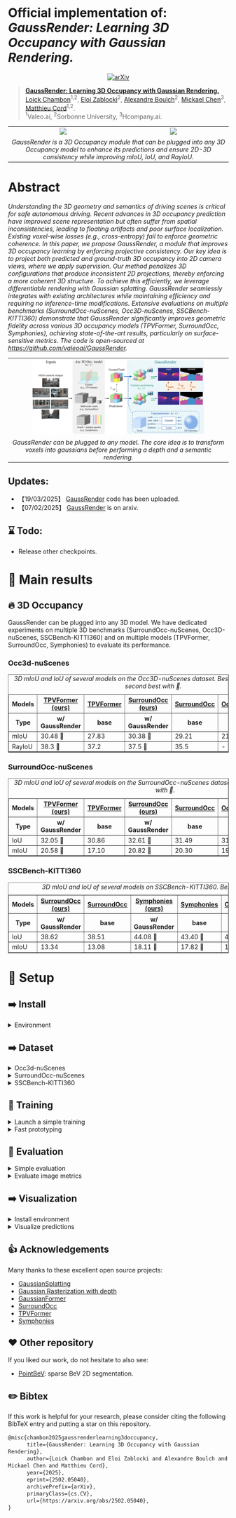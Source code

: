 # Official implementation of: *GaussRender: Learning 3D Occupancy with Gaussian Rendering.* 
<p align="center">
  <a href="https://arxiv.org/abs/2502.05040">
    <img src="https://img.shields.io/badge/arXiv-2502.05040-b31b1b.svg" alt="arXiv">
  </a>
</p>

> [**GaussRender: Learning 3D Occupancy with Gaussian Rendering.**](https://arxiv.org/abs/2502.05040)<br>
> [Loick Chambon](https://loickch.github.io/)<sup>1,2</sup>, [Eloi Zablocki](https://scholar.google.fr/citations?user=dOkbUmEAAAAJ&hl=fr)<sup>2</sup>, [Alexandre Boulch](https://boulch.eu/)<sup>2</sup>, [Mickael Chen](https://sites.google.com/view/mickaelchen/)<sup>3</sup>, [Matthieu Cord](https://cord.isir.upmc.fr/)<sup>1,2</sup>.<br> <sup>1</sup>Valeo.ai, <sup>2</sup>Sorbonne University, <sup>3</sup>Hcompany.ai.

<table>
  <tr>
    <td align="center" width="50%">
      <img src="asset/demo_scene_0003.gif" width="100%">
    </td>
    <td align="center" width="50%">
      <img src="asset/demo_scene_0013.gif" width="100%">
    </td>
  </tr>
  <tr>
    <td colspan="2" align="center">
      <em>GaussRender is a 3D Occupancy module that can be plugged into any 3D Occupancy model to enhance its predictions and ensure 2D-3D consistency while improving mIoU, IoU, and RayIoU.</em>
    </td>
  </tr>
</table>

# Abstract

*Understanding the 3D geometry and semantics of driving scenes is critical for safe autonomous driving. Recent advances in 3D occupancy prediction have improved scene representation but often suffer from spatial inconsistencies, leading to floating artifacts and poor surface localization. Existing voxel-wise losses (e.g., cross-entropy) fail to enforce geometric coherence. In this paper, we propose GaussRender, a module that improves 3D occupancy learning by enforcing projective consistency.  Our key idea is to project both predicted and ground-truth 3D occupancy into 2D camera views, where we apply supervision. Our method penalizes 3D configurations that produce inconsistent 2D projections, thereby enforcing a more coherent 3D structure. To achieve this efficiently, we leverage differentiable rendering with Gaussian splatting. GaussRender seamlessly integrates with existing architectures while maintaining efficiency and requiring no inference-time modifications. Extensive evaluations on multiple benchmarks (SurroundOcc-nuScenes, Occ3D-nuScenes, SSCBench-KITTI360) demonstrate that GaussRender significantly improves geometric fidelity across various 3D occupancy models (TPVFormer, SurroundOcc, Symphonies), achieving state-of-the-art results, particularly on surface-sensitive metrics. The code is open-sourced at https://github.com/valeoai/GaussRender.*


<table>
  <tr>
    <td align="center">
      <img src="asset/pipeline.png" width="80%">
    </td>
  </tr>
  <tr>
    <td align="center">
      <em>GaussRender can be plugged to any model. The core idea is to transform voxels into gaussians before performing a depth and a semantic rendering.</em>
    </td>
  </tr>
</table>

## Updates:
* 【19/03/2025】 [GaussRender](https://arxiv.org/abs/2502.05040) code has been uploaded.
* 【07/02/2025】 [GaussRender](https://arxiv.org/abs/2502.05040) is on arxiv.

## ⌛ Todo:
-  Release other checkpoints.

# 🚀 Main results

## 🔥 3D Occupancy
GaussRender can be plugged into any 3D model. We have dedicated experiments on multiple 3D benchmarks (SurroundOcc-nuScenes, Occ3D-nuScenes, SSCBench-KITTI360) and on multiple models (TPVFormer, SurroundOcc, Symphonies) to evaluate its performance.

### Occ3d-nuScenes

<div align="center">
<table border="1">
  <caption><i>3D mIoU and IoU of several models on the Occ3D-nuScenes dataset. Best result marked with 🥇, second best with 🥈.</i></caption>
    <tr>
        <th>Models</th>
        <th><a href="https://arxiv.org/abs/2502.05040">TPVFormer (ours) </a></th>
        <th><a href="https://arxiv.org/abs/2302.07817">TPVFormer </a></th>
        <th><a href="https://arxiv.org/abs/2502.05040">SurroundOcc (ours) </a></th>
        <th><a href="https://arxiv.org/abs/2303.09551">SurroundOcc </a></th>
        <th><a href="https://arxiv.org/abs/2304.05316">OccFormer</a></th>
        <th><a href="https://arxiv.org/abs/2309.09502">RenderOcc</a></th>
    </tr>
    <tr>
      <th> Type </th>
      <th> w/ GaussRender </th>
      <th> base </th>
      <th> w/ GaussRender </th>
      <th> base </th>
      <th> base </th>
      <th> base </th>
    </tr>
    <tr class="highlight-column">
        <td>mIoU</td>
        <td>30.48 🥇</td>
        <td>27.83</td>
        <td>30.38 🥈</td>
        <td>29.21</td>
        <td>21.93</td>
        <td>26.11</td>
    </tr>
    <tr class="highlight-column">
        <td>RayIoU</td>
        <td>38.3 🥇</td>
        <td>37.2</td>
        <td>37.5 🥈</td>
        <td>35.5</td>
        <td>-</td>
        <td>19.5</td>
    </tr>
</table>
</div>

### SurroundOcc-nuScenes

<div align="center">
<table border="1">
  <caption><i>3D mIoU and IoU of several models on the SurroundOcc-nuScenes dataset. Best marked with 🥇, second with 🥈.</i></caption>
    <tr>
        <th>Models</th>
        <th><a href="https://arxiv.org/abs/2502.05040">TPVFormer (ours) </a></th>
        <th><a href="https://arxiv.org/abs/2302.07817">TPVFormer </a></th>
        <th><a href="https://arxiv.org/abs/2502.05040">SurroundOcc (ours) </a></th>
        <th><a href="https://arxiv.org/abs/2303.09551">SurroundOcc </a></th>
        <th><a href="https://arxiv.org/abs/2304.05316">OccFormer</a></th>
        <th><a href="https://arxiv.org/abs/2412.04384">GaussianFormerv2</a></th>
    </tr>
    <tr>
      <th> Type </th>
      <th> w/ GaussRender </th>
      <th> base </th>
      <th> w/ GaussRender </th>
      <th> base </th>
      <th> base </th>
      <th> base </th>
    </tr>
    <tr class="highlight-column">
        <td>IoU</td>
        <td>32.05 🥈</td>
        <td>30.86</td>
        <td>32.61 🥇</td>
        <td>31.49</td>
        <td>31.39</td>
        <td>30.56</td>
    </tr>
    <tr class="highlight-column">
        <td>mIoU</td>
        <td>20.58 🥈</td>
        <td>17.10</td>
        <td>20.82 🥇</td>
        <td>20.30</td>
        <td>19.03</td>
        <td>20.02</td>
    </tr>
</table>
</div>

### SSCBench-KITTI360

<div align="center">
<table border="1">
  <caption><i>3D mIoU and IoU of several models on SSCBench-KITTI360. Best 🥇, second 🥈.</i></caption>
    <tr>
        <th>Models</th>
        <th><a href="https://arxiv.org/abs/2502.05040">SurroundOcc (ours) </a></th>
        <th><a href="https://arxiv.org/abs/2303.09551">SurroundOcc </a></th>
        <th><a href="https://arxiv.org/abs/2502.05040">Symphonies (ours) </a></th>
        <th><a href="https://arxiv.org/abs/2306.15670">Symphonies </a></th>
        <th><a href="https://arxiv.org/abs/2304.05316">OccFormer</a></th>
        <th><a href="https://arxiv.org/abs/2112.00726">MonoScene</a></th>
    </tr>
    <tr>
      <th> Type </th>
      <th> w/ GaussRender </th>
      <th> base </th>
      <th> w/ GaussRender </th>
      <th> base </th>
      <th> base </th>
      <th> base </th>
    </tr>
    <tr class="highlight-column">
        <td>IoU</td>
        <td>38.62</td>
        <td>38.51</td>
        <td>44.08 🥇</td>
        <td>43.40 🥈</td>
        <td>40.27</td>
        <td>37.87</td>
    </tr>
    <tr class="highlight-column">
        <td>mIoU</td>
        <td>13.34</td>
        <td>13.08</td>
        <td>18.11 🥇</td>
        <td>17.82 🥈</td>
        <td>13.81</td>
        <td>12.31</td>
    </tr>
</table>
</div>

# 🔨 Setup <a name="setup"></a>

## ➡️ Install
<details>
  <summary>Environment</summary>

```
# Create basic env
micromamba create -n gaussrender python=3.8.16 -y -c conda-forge
micromamba activate gaussrender

# Install torch
pip install torch==2.0.0 torchvision==0.15.1 --index-url https://download.pytorch.org/whl/cu118

# Install mmlibs.
pip install -U openmim
mim install mmcv==2.0.1
mim install mmdet==3.0.0
mim install "mmdet3d==1.1.1" 
mim install "mmsegmentation==1.0.0"

# Install other libraries
pip install uv
uv pip install pillow==8.4.0 typing_extensions==4.8.0 torchmetrics==0.9.3 timm==0.9.2
uv pip install spconv-cu118 einops ipykernel
uv pip install protobuf==4.25.3

# Compile extensions
cd extensions/diff-gaussian-rasterization
rm -r build dist
python setup.py build install
cd -
```
</details>

## ➡️ Dataset

<details>
  <summary> Occ3d-nuScenes</summary>

Follow instructions on the official repository [here]([url](https://github.com/Tsinghua-MARS-Lab/CVT-Occ/blob/main/docs/dataset.md)).

1. Download pickle files (cf. [here]([url](https://github.com/pmj110119/RenderOcc/blob/main/docs/prepare_datasets.md))):

You should have two pickle files: 'bevdetv2-nuscenes_infos_train.pkl' and 'bevdetv2-nuscenes_infos_val.pkl'.

2. Download annotations:
```bash
cd ./data/occ3d_nuscenes
wget -O gts.tar.gz https://drive.usercontent.google.com/download?id=17HubGsfioQr1d_39VwVPXelobAFo4Xqh&export=download&authuser=0&confirm=t&uuid=59c53966-3370-4393-b1f6-b35ad8ab45d4&at=AEz70l7o-wie2--xDlpvY0XGvAU3:1740048920248 
tar -xvzf gts.tar.gz
cd -
```

The folder should have the following structure:

```
./data
    - nuscenes
    - occ3d_nuscenes
        - bevdetv2-nuscenes_infos_train.pkl
        - bevdetv2-nuscenes_infos_val.pkl
        - gts
            - scene-*
```

</details>

<details>
  <summary> SurroundOcc-nuScenes</summary>

Follow the instructions on the official repository [here]([url](https://github.com/weiyithu/SurroundOcc/blob/main/docs/data.md)).

1. Download pickle files:
```
mkdir data/surroundocc_nuscenes
cd ./data/surroundocc_nuscenes/
wget -O nuscenes_infos_train_sweeps_occ.pkl https://cloud.tsinghua.edu.cn/d/bb96379a3e46442c8898/files/\?p\=%2Fnuscenes_infos_train_sweeps_occ.pkl\&dl\=1 
wget -O nuscenes_infos_val_sweeps_occ.pkl https://cloud.tsinghua.edu.cn/d/bb96379a3e46442c8898/files/?p=%2Fnuscenes_infos_val_sweeps_occ.pkl&dl=1
cd -
```

2. Download annotations:

```bash
cd ./data/surroundocc_nuscenes/
wget -O samples_train.zip https://cloud.tsinghua.edu.cn/f/ef8357724574491d9ddb/?dl=1
wget -O samples_val.zip https://cloud.tsinghua.edu.cn/f/290276f4a4024896b733/?dl=1
unzip samples_train.zip
unzip samples_val.zip
cd -
```

The folder should have the following structure:

```
./data
    - nuscenes
    - surroundocc_nuscenes
        - nuscenes_infos_train_sweeps_occ.pkl
        - nuscenes_infos_val_sweeps_occ.pkl
        - samples
            - *.pcd.bin.npy
```
</details>

<details>
  <summary> SSCBench-KITTI360</summary>

```bash
mkdir ./data/sscbench_kitti360
cd ./data/
for part in aa ab ac ad ae af ag ah ai aj; do
  wget "https://huggingface.co/datasets/ai4ce/SSCBench/resolve/main/sscbench-kitti/sscbench-kitti-part_${part}?download=true" -O "sscbench-kitti-part_${part}"
done
sudo cat *-part_* > combined.sqfs
sudo apt-get update && sudo apt-get install squashfs-tools 
unsquashfs combined.sqfs
mv squashfs-root/sscbench-kitti ./ 
cd -
```

</details>

## 🔄 Training
<details>
  <summary>Launch a simple training</summary>

To train a model, you need to specify the config file and the associated dataset. Config files are in the ./config folder.

For instance to train a TPVFormer model on the Occ3d-nuScenes dataset, run the following command:

```python
python train.py --dataset occ3d --py-config config/tpvformer/render.py --work-dir out/occ3d/tpv 
```
</details>

<details>
  <summary>Fast prototyping</summary>

To prototype, develop or debug a customized model, we can use the mini option (on nuScenes) to load 20% of the dataset. Note also that `--cfg-options` allows you to modify the mmcv configuration.

```python
python train.py --dataset occ3d --py-config config/tpvformer/render.py --work-dir out/debug --cfg-options train_dataset_config.is_mini=True val_dataset_config.is_mini=True
```
</details>

## 🔄 Evaluation

<details>
  <summary>Simple evaluation</summary>
To evaluate a trained model, use the following command:

```python
python eval.py --dataset occ3d --py-config config/tpvformer/render.py --work-dir out/eval/ --resume-from ckpts/final/occ3d_tpv_render.pth
```

Note that using the '--short' option you can perform a sanity-check evaluation on 100 data.
</details>

<details>
  <summary>Evaluate image metrics</summary>
If you want to evaluate image metrics, you should overwrite the camera strategy leading to this command:

```python
python eval.py --dataset occ3d --py-config config/tpvformer/render.py --work-dir out/eval/ --resume-from ckpts/final/occ3d_tpv_render.pth --cfg-options model.aggregator.render_kwargs.render_gt_mode=sensor model.aggregator.render_kwargs.cam_idx="[0,1,2,3,4,5]" model.aggregator.pre_render_kwargs.overwrite_opacity=True
```
Where 'sensor' means the sensor strategy, i.e sensor reference frame.
The argument 'overwrite_opacity' ensures that empty voxels have a 0 opacity.

To evaluate a base model add `--no-strict-state` to do not have conflicts when resuming the model.
</details>

## ➡️ Visualization
<details>
  <summary>Install environment</summary>
To avoid conflict with the existing environment, I recommend to create another one.

```bash
micromamba create -n mayavi python==3.8 -c conda-forge
micromamba activate mayavi
pip install numpy vtk pyqt5
pip install mayavi
pip install pyside2
pip install scipy jupyter ipywidgets ipyevents configobj
pip install https://github.com/enthought/mayavi/zipball/main
```
</details>


<details>
  <summary>Visualize predictions</summary>
Before to visualize outputs using mayavi, you should save them in a folder during inference using:

```python
python out/save_indexed_preds.py --dataset occ3d --py-config config/tpvformer/render.py --work-dir out/eval_local/occ3d/tpv/std --resume-from ckpts/final/occ3d_tpv_std.pth --no-strict-state --indices 0 1 2 3 4 5 6 7 8 9
```

The previous code save the indices [0,1,2,3,4,5,6,7,8,9] corresponding to the first 10 frames of the validation set in the following directory: inspect/DATASET/MODEL/SCENE_TAG/FRAME_TAG.


Then activate your mayavi environment and perform the rendering:

```python
python visualisation/create_rendered_imgs.py --dataset occ3d --folder inspect/results/occ3d/surroundocc_render
```

And create an animation using:

```python
python visualisation/anims_rendered_imgs.py --rendered-folder rendered/occ3d/surroundocc_render
```
</details>

## 👍 Acknowledgements

Many thanks to these excellent open source projects:
* [GaussianSplatting](https://github.com/graphdeco-inria/gaussian-splatting)
* [Gaussian Rasterization with depth](https://github.com/JonathonLuiten/diff-gaussian-rasterization-w-depth)
* [GaussianFormer](https://github.com/huang-yh/GaussianFormer)
* [SurroundOcc](https://github.com/weiyithu/SurroundOcc)
* [TPVFormer](https://github.com/wzzheng/TPVFormer)
* [Symphonies](https://github.com/hustvl/symphonies)


## ❤️  Other repository
If you liked our work, do not hesitate to also see:
* [PointBeV](https://github.com/valeoai/PointBeV): sparse BeV 2D segmentation.

## ✏️ Bibtex

If this work is helpful for your research, please consider citing the following BibTeX entry and putting a star on this repository.

```
@misc{chambon2025gaussrenderlearning3doccupancy,
      title={GaussRender: Learning 3D Occupancy with Gaussian Rendering}, 
      author={Loick Chambon and Eloi Zablocki and Alexandre Boulch and Mickael Chen and Matthieu Cord},
      year={2025},
      eprint={2502.05040},
      archivePrefix={arXiv},
      primaryClass={cs.CV},
      url={https://arxiv.org/abs/2502.05040}, 
}
```

